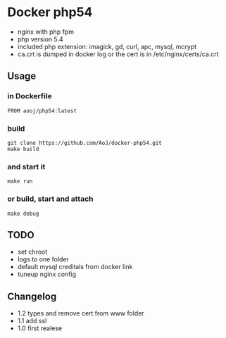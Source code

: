 # Docker php54

- nginx with php fpm
- php version 5.4
- included php extension: imagick, gd, curl, apc, mysql, mcrypt
- ca.crt is dumped in docker log or the cert is in /etc/nginx/certs/ca.crt

## Usage

### in Dockerfile
    FROM aooj/php54:latest

### build
    git clone https://github.com/AoJ/docker-php54.git
    make build
    
### and start it
    make run

### or build, start and attach
    make debug

## TODO
- set chroot
- logs to one folder
- default mysql creditals from docker link
- tuneup nginx config
    
## Changelog
- 1.2 types and remove cert from www folder
- 1.1 add ssl
- 1.0 first realese
